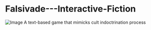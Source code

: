 # Falsivade---Interactive-Fiction
![Image](https://github.com/user-attachments/assets/dad95d01-a647-42e9-961f-c3e12768346e)
A text-based game that mimicks cult indoctrination process
